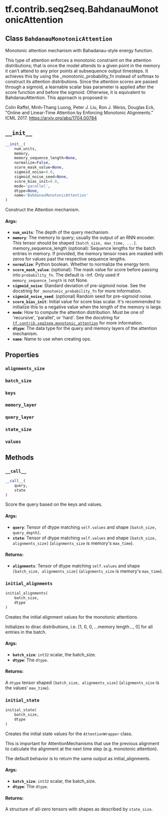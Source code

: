 <div itemscope itemtype="http://developers.google.com/ReferenceObject">
<meta itemprop="name" content="tf.contrib.seq2seq.BahdanauMonotonicAttention" />
<meta itemprop="path" content="Stable" />
<meta itemprop="property" content="alignments_size"/>
<meta itemprop="property" content="batch_size"/>
<meta itemprop="property" content="keys"/>
<meta itemprop="property" content="memory_layer"/>
<meta itemprop="property" content="query_layer"/>
<meta itemprop="property" content="state_size"/>
<meta itemprop="property" content="values"/>
<meta itemprop="property" content="__call__"/>
<meta itemprop="property" content="__init__"/>
<meta itemprop="property" content="initial_alignments"/>
<meta itemprop="property" content="initial_state"/>
</div>

# tf.contrib.seq2seq.BahdanauMonotonicAttention

## Class `BahdanauMonotonicAttention`

Monotonic attention mechanism with Bahadanau-style energy function.



<!-- Placeholder for "Used in" -->

This type of attention enforces a monotonic constraint on the attention
distributions; that is once the model attends to a given point in the memory
it can't attend to any prior points at subsequence output timesteps.  It
achieves this by using the _monotonic_probability_fn instead of softmax to
construct its attention distributions.  Since the attention scores are passed
through a sigmoid, a learnable scalar bias parameter is applied after the
score function and before the sigmoid.  Otherwise, it is equivalent to
BahdanauAttention.  This approach is proposed in

Colin Raffel, Minh-Thang Luong, Peter J. Liu, Ron J. Weiss, Douglas Eck,
"Online and Linear-Time Attention by Enforcing Monotonic Alignments."
ICML 2017.  https://arxiv.org/abs/1704.00784

<h2 id="__init__"><code>__init__</code></h2>

``` python
__init__(
    num_units,
    memory,
    memory_sequence_length=None,
    normalize=False,
    score_mask_value=None,
    sigmoid_noise=0.0,
    sigmoid_noise_seed=None,
    score_bias_init=0.0,
    mode='parallel',
    dtype=None,
    name='BahdanauMonotonicAttention'
)
```

Construct the Attention mechanism.


#### Args:


* <b>`num_units`</b>: The depth of the query mechanism.
* <b>`memory`</b>: The memory to query; usually the output of an RNN encoder.  This
  tensor should be shaped `[batch_size, max_time, ...]`.
memory_sequence_length (optional): Sequence lengths for the batch entries
  in memory.  If provided, the memory tensor rows are masked with zeros
  for values past the respective sequence lengths.
* <b>`normalize`</b>: Python boolean.  Whether to normalize the energy term.
* <b>`score_mask_value`</b>: (optional): The mask value for score before passing into
  `probability_fn`. The default is -inf. Only used if
  `memory_sequence_length` is not None.
* <b>`sigmoid_noise`</b>: Standard deviation of pre-sigmoid noise.  See the docstring
  for `_monotonic_probability_fn` for more information.
* <b>`sigmoid_noise_seed`</b>: (optional) Random seed for pre-sigmoid noise.
* <b>`score_bias_init`</b>: Initial value for score bias scalar.  It's recommended to
  initialize this to a negative value when the length of the memory is
  large.
* <b>`mode`</b>: How to compute the attention distribution.  Must be one of
  'recursive', 'parallel', or 'hard'.  See the docstring for
  <a href="../../../tf/contrib/seq2seq/monotonic_attention.md"><code>tf.contrib.seq2seq.monotonic_attention</code></a> for more information.
* <b>`dtype`</b>: The data type for the query and memory layers of the attention
  mechanism.
* <b>`name`</b>: Name to use when creating ops.



## Properties

<h3 id="alignments_size"><code>alignments_size</code></h3>




<h3 id="batch_size"><code>batch_size</code></h3>




<h3 id="keys"><code>keys</code></h3>




<h3 id="memory_layer"><code>memory_layer</code></h3>




<h3 id="query_layer"><code>query_layer</code></h3>




<h3 id="state_size"><code>state_size</code></h3>




<h3 id="values"><code>values</code></h3>






## Methods

<h3 id="__call__"><code>__call__</code></h3>

``` python
__call__(
    query,
    state
)
```

Score the query based on the keys and values.


#### Args:


* <b>`query`</b>: Tensor of dtype matching `self.values` and shape `[batch_size,
  query_depth]`.
* <b>`state`</b>: Tensor of dtype matching `self.values` and shape `[batch_size,
  alignments_size]` (`alignments_size` is memory's `max_time`).


#### Returns:


* <b>`alignments`</b>: Tensor of dtype matching `self.values` and shape
  `[batch_size, alignments_size]` (`alignments_size` is memory's
  `max_time`).

<h3 id="initial_alignments"><code>initial_alignments</code></h3>

``` python
initial_alignments(
    batch_size,
    dtype
)
```

Creates the initial alignment values for the monotonic attentions.

Initializes to dirac distributions, i.e. [1, 0, 0, ...memory length..., 0]
for all entries in the batch.

#### Args:


* <b>`batch_size`</b>: `int32` scalar, the batch_size.
* <b>`dtype`</b>: The `dtype`.


#### Returns:

A `dtype` tensor shaped `[batch_size, alignments_size]`
(`alignments_size` is the values' `max_time`).


<h3 id="initial_state"><code>initial_state</code></h3>

``` python
initial_state(
    batch_size,
    dtype
)
```

Creates the initial state values for the `AttentionWrapper` class.

This is important for AttentionMechanisms that use the previous alignment
to calculate the alignment at the next time step (e.g. monotonic attention).

The default behavior is to return the same output as initial_alignments.

#### Args:


* <b>`batch_size`</b>: `int32` scalar, the batch_size.
* <b>`dtype`</b>: The `dtype`.


#### Returns:

A structure of all-zero tensors with shapes as described by `state_size`.




